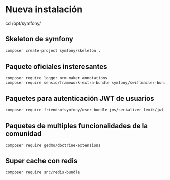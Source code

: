 # Nueva instalación

cd /opt/symfony/

## Skeleton de symfony

````bash
composer create-project symfony/skeleton .
````

## Paquete oficiales insteresantes

````bash
composer require logger orm maker annotations
composer require sensio/framework-extra-bundle symfony/swiftmailer-bundle symfony/translation symfony/twig-bundle symfony/validator
````

## Paquetes para autenticación JWT de usuarios

````bash
composer require friendsofsymfony/user-bundle jms/serializer lexik/jwt-authentication-bundle
````

## Paquetes de multiples funcionalidades de la comunidad

````bash
composer require gedmo/doctrine-extensions
````

## Super cache con redis

````bash
composer require snc/redis-bundle
````
